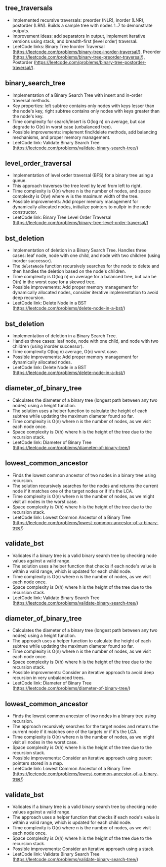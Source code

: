 ## tree_traversals
- Implemented recursive traversals: preorder (NLR), inorder (LNR), postorder (LRN). Builds a sample tree with nodes 1..7 to demonstrate outputs.
- Improvement ideas: add separators in output, implement iterative versions using stack, and breadth-first (level order) traversal.
- LeetCode links: Binary Tree Inorder Traversal (https://leetcode.com/problems/binary-tree-inorder-traversal/), Preorder (https://leetcode.com/problems/binary-tree-preorder-traversal/), Postorder (https://leetcode.com/problems/binary-tree-postorder-traversal/).

## binary_search_tree
- Implementation of a Binary Search Tree with insert and in-order traversal methods.
- Key properties: left subtree contains only nodes with keys lesser than the node's key, right subtree contains only nodes with keys greater than the node's key.
- Time complexity for search/insert is O(log n) on average, but can degrade to O(n) in worst case (unbalanced tree).
- Possible improvements: implement find/delete methods, add balancing mechanisms, and proper memory management.
- LeetCode link: Validate Binary Search Tree (https://leetcode.com/problems/validate-binary-search-tree/)

## level_order_traversal
- Implementation of level order traversal (BFS) for a binary tree using a queue.
- This approach traverses the tree level by level from left to right.
- Time complexity is O(n) where n is the number of nodes, and space complexity is O(w) where w is the maximum width of the tree.
- Possible improvements: Add proper memory management for dynamically allocated nodes, initialize pointers to nullptr in the node constructor.
- LeetCode link: Binary Tree Level Order Traversal (https://leetcode.com/problems/binary-tree-level-order-traversal/)

## bst_deletion
- Implementation of deletion in a Binary Search Tree. Handles three cases: leaf node, node with one child, and node with two children (using inorder successor).
- The `deleteNode` function recursively searches for the node to delete and then handles the deletion based on the node's children.
- Time complexity is O(log n) on average for a balanced tree, but can be O(n) in the worst case for a skewed tree.
- Possible improvements: Add proper memory management for dynamically allocated nodes, consider iterative implementation to avoid deep recursion.
- LeetCode link: Delete Node in a BST (https://leetcode.com/problems/delete-node-in-a-bst/)

## bst_deletion
- Implementation of deletion in a Binary Search Tree.
- Handles three cases: leaf node, node with one child, and node with two children (using inorder successor).
- Time complexity O(log n) average, O(n) worst case.
- Possible improvements: Add proper memory management for dynamically allocated nodes.
- LeetCode link: Delete Node in a BST (https://leetcode.com/problems/delete-node-in-a-bst/)

## diameter_of_binary_tree
- Calculates the diameter of a binary tree (longest path between any two nodes) using a height function.
- The solution uses a helper function to calculate the height of each subtree while updating the maximum diameter found so far.
- Time complexity is O(n) where n is the number of nodes, as we visit each node once.
- Space complexity is O(h) where h is the height of the tree due to the recursion stack.
- LeetCode link: Diameter of Binary Tree (https://leetcode.com/problems/diameter-of-binary-tree/)

## lowest_common_ancestor
- Finds the lowest common ancestor of two nodes in a binary tree using recursion.
- The solution recursively searches for the nodes and returns the current node if it matches one of the target nodes or if it's the LCA.
- Time complexity is O(n) where n is the number of nodes, as we might visit all nodes in the worst case.
- Space complexity is O(h) where h is the height of the tree due to the recursion stack.
- LeetCode link: Lowest Common Ancestor of a Binary Tree (https://leetcode.com/problems/lowest-common-ancestor-of-a-binary-tree/)

## validate_bst
- Validates if a binary tree is a valid binary search tree by checking node values against a valid range.
- The solution uses a helper function that checks if each node's value is within a valid range, which is updated for each child node.
- Time complexity is O(n) where n is the number of nodes, as we visit each node once.
- Space complexity is O(h) where h is the height of the tree due to the recursion stack.
- LeetCode link: Validate Binary Search Tree (https://leetcode.com/problems/validate-binary-search-tree/)

## diameter_of_binary_tree
- Calculates the diameter of a binary tree (longest path between any two nodes) using a height function.
- The approach uses a helper function to calculate the height of each subtree while updating the maximum diameter found so far.
- Time complexity is O(n) where n is the number of nodes, as we visit each node once.
- Space complexity is O(h) where h is the height of the tree due to the recursion stack.
- Possible improvements: Consider an iterative approach to avoid deep recursion in very unbalanced trees.
- LeetCode link: Diameter of Binary Tree (https://leetcode.com/problems/diameter-of-binary-tree/)

## lowest_common_ancestor
- Finds the lowest common ancestor of two nodes in a binary tree using recursion.
- The approach recursively searches for the target nodes and returns the current node if it matches one of the targets or if it's the LCA.
- Time complexity is O(n) where n is the number of nodes, as we might visit all nodes in the worst case.
- Space complexity is O(h) where h is the height of the tree due to the recursion stack.
- Possible improvements: Consider an iterative approach using parent pointers stored in a map.
- LeetCode link: Lowest Common Ancestor of a Binary Tree (https://leetcode.com/problems/lowest-common-ancestor-of-a-binary-tree/)

## validate_bst
- Validates if a binary tree is a valid binary search tree by checking node values against a valid range.
- The approach uses a helper function that checks if each node's value is within a valid range, which is updated for each child node.
- Time complexity is O(n) where n is the number of nodes, as we visit each node once.
- Space complexity is O(h) where h is the height of the tree due to the recursion stack.
- Possible improvements: Consider an iterative approach using a stack.
- LeetCode link: Validate Binary Search Tree (https://leetcode.com/problems/validate-binary-search-tree/)